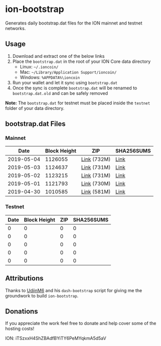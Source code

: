 # ion-bootstrap

Generates daily bootstrap.dat files for the ION mainnet and testnet networks.

## Usage

1. Download and extract one of the below links
2. Place the `bootstrap.dat` in the root of your ION Core data directory
    - Linux: `~/.ioncoin/`
    - Mac: `~/Library/Application Support/ioncoin/`
    - Windows: `%APPDATA%\ioncoin`
3. Run your wallet and let it sync using `bootstrap.dat`
4. Once the sync is complete `bootstrap.dat` will be renamed to `bootstrap.dat.old` and can be safely removed

**Note:** The `bootstrap.dat` for testnet must be placed inside the `testnet` folder of your data directory.

## bootstrap.dat Files

### Mainnet

|    Date    | Block Height | ZIP | SHA256SUMS |
| ---------- | ------------ | --- | ---------- |
| 2019-05-04 | 1126055 | [Link](https://s3-ap-southeast-2.amazonaws.com/ion-bootstrap/mainnet/2019-05-04/bootstrap.dat.zip) (732M) | [Link](https://s3-ap-southeast-2.amazonaws.com/ion-bootstrap/mainnet/2019-05-04/SHA256SUMS) |
| 2019-05-03 | 1124637 | [Link](https://s3-ap-southeast-2.amazonaws.com/ion-bootstrap/mainnet/2019-05-03/bootstrap.dat.zip) (731M) | [Link](https://s3-ap-southeast-2.amazonaws.com/ion-bootstrap/mainnet/2019-05-03/SHA256SUMS) |
| 2019-05-02 | 1123215 | [Link](https://s3-ap-southeast-2.amazonaws.com/ion-bootstrap/mainnet/2019-05-02/bootstrap.dat.zip) (731M) | [Link](https://s3-ap-southeast-2.amazonaws.com/ion-bootstrap/mainnet/2019-05-02/SHA256SUMS) |
| 2019-05-01 | 1121793 | [Link](https://s3-ap-southeast-2.amazonaws.com/ion-bootstrap/mainnet/2019-05-01/bootstrap.dat.zip) (730M) | [Link](https://s3-ap-southeast-2.amazonaws.com/ion-bootstrap/mainnet/2019-05-01/SHA256SUMS) |
| 2019-04-30 | 1010585 | [Link](https://s3-ap-southeast-2.amazonaws.com/ion-bootstrap/mainnet/2019-04-30/bootstrap.dat.zip) (581M) | [Link](https://s3-ap-southeast-2.amazonaws.com/ion-bootstrap/mainnet/2019-04-30/SHA256SUMS) |

### Testnet

|    Date    | Block Height | ZIP | SHA256SUMS |
| ---------- | ------------ | --- | ---------- |
| 0 | 0 | 0 | 0 |
| 0 | 0 | 0 | 0 |
| 0 | 0 | 0 | 0 |
| 0 | 0 | 0 | 0 |
| 0 | 0 | 0 | 0 |

## Attributions

Thanks to [UdjinM6](https://github.com/UdjinM6) and his `dash-bootstrap` script
for giving me the groundwork to build `ion-bootstrap`.

## Donations

If you appreciate the work feel free to donate and help cover some of the
hosting costs!

ION: iTSzxxH4ShZBAdfBYiTY6PeMYqkmA5d5aV
